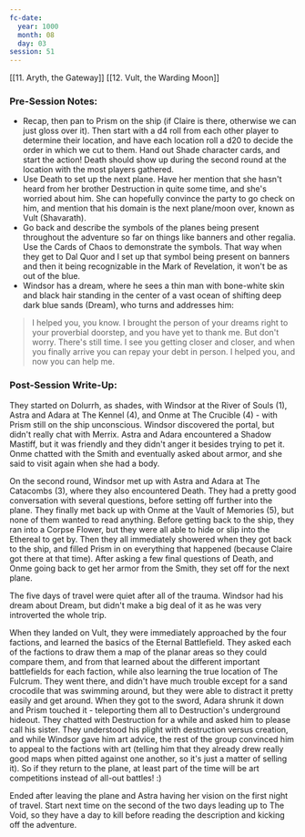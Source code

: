 ```yaml
---
fc-date:
  year: 1000
  month: 08
  day: 03
session: 51
---
```

[[11. Aryth, the Gateway]] [[12. Vult, the Warding Moon]]

### Pre-Session Notes:
* Recap, then pan to Prism on the ship (if Claire is there, otherwise we can just gloss over it). Then start with a d4 roll from each other player to determine their location, and have each location roll a d20 to decide the order in which we cut to them. Hand out Shade character cards, and start the action! Death should show up during the second round at the location with the most players gathered.
* Use Death to set up the next plane. Have her mention that she hasn't heard from her brother Destruction in quite some time, and she's worried about him. She can hopefully convince the party to go check on him, and mention that his domain is the next plane/moon over, known as Vult (Shavarath).
* Go back and describe the symbols of the planes being present throughout the adventure so far on things like banners and other regalia. Use the Cards of Chaos to demonstrate the symbols. That way when they get to Dal Quor and I set up that symbol being present on banners and then it being recognizable in the Mark of Revelation, it won't be as out of the blue.
* Windsor has a dream, where he sees a thin man with bone-white skin and black hair standing in the center of a vast ocean of shifting deep dark blue sands (Dream), who turns and addresses him:
>I helped you, you know. I brought the person of your dreams right to your proverbial doorstep, and you have yet to thank me. But don't worry. There's still time. I see you getting closer and closer, and when you finally arrive you can repay your debt in person. I helped you, and now you can help me.


### Post-Session Write-Up:

They started on Dolurrh, as shades, with Windsor at the River of Souls (1), Astra and Adara at The Kennel (4), and Onme at The Crucible (4) - with Prism still on the ship unconscious. Windsor discovered the portal, but didn't really chat with Merrix. Astra and Adara encountered a Shadow Mastiff, but it was friendly and they didn't anger it besides trying to pet it. Onme chatted with the Smith and eventually asked about armor, and she said to visit again when she had a body.

On the second round, Windsor met up with Astra and Adara at The Catacombs (3), where they also encountered Death. They had a pretty good conversation with several questions, before setting off further into the plane. They finally met back up with Onme at the Vault of Memories (5), but none of them wanted to read anything. Before getting back to the ship, they ran into a Corpse Flower, but they were all able to hide or slip into the Ethereal to get by. Then they all immediately showered when they got back to the ship, and filled Prism in on everything that happened (because Claire got there at that time). After asking a few final questions of Death, and Onme going back to get her armor from the Smith, they set off for the next plane.

The five days of travel were quiet after all of the trauma. Windsor had his dream about Dream, but didn't make a big deal of it as he was very introverted the whole trip.

When they landed on Vult, they were immediately approached by the four factions, and learned the basics of the Eternal Battlefield. They asked each of the factions to draw them a map of the planar areas so they could compare them, and from that learned about the different important battlefields for each faction, while also learning the true location of The Fulcrum. They went there, and didn't have much trouble except for a sand crocodile that was swimming around, but they were able to distract it pretty easily and get around. When they got to the sword, Adara shrunk it down and Prism touched it - teleporting them all to Destruction's underground hideout. They chatted with Destruction for a while and asked him to please call his sister. They understood his plight with destruction versus creation, and while Windsor gave him art advice, the rest of the group convinced him to appeal to the factions with art (telling him that they already drew really good maps when pitted against one another, so it's just a matter of selling it). So if they return to the plane, at least part of the time will be art competitions instead of all-out battles! :)

Ended after leaving the plane and Astra having her vision on the first night of travel. Start next time on the second of the two days leading up to The Void, so they have a day to kill before reading the description and kicking off the adventure.
